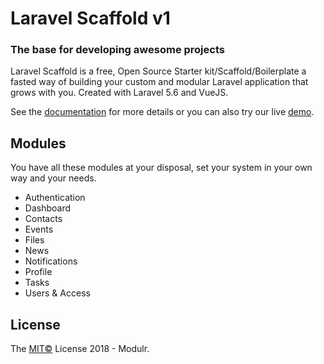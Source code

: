 # Laravel Scaffold v1

### The base for developing awesome projects

Laravel Scaffold is a free, Open Source Starter kit/Scaffold/Boilerplate a fasted way of building your custom and modular Laravel application that grows with you.
Created with Laravel 5.6 and VueJS.

See the [documentation](https://laravel-scaffold-docs-v1.modulr.io) for more details or you can also try our live [demo](https://laravel-scaffold-v1.modulr.io).


## Modules

You have all these modules at your disposal, set your system in your own way and your needs.

- Authentication
- Dashboard
- Contacts
- Events
- Files
- News
- Notifications
- Profile
- Tasks
- Users & Access

## License

The [MIT©](https://github.com/modulr/laravel-scaffold-v1/blob/master/LICENSE) License 2018 - Modulr.
